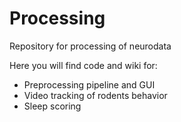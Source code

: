 # Processing
Repository for processing of neurodata

Here you will find code and wiki for:
* Preprocessing pipeline and GUI
* Video tracking of rodents behavior
* Sleep scoring
